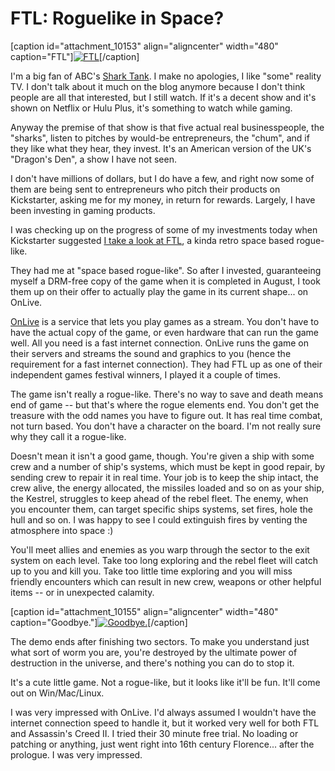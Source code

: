 # FTL: Roguelike in Space?

[caption id="attachment\_10153" align="aligncenter" width="480" caption="FTL"][![](http://westkarana.com/wp-content/uploads/2012/03/OnLive-2012-03-17-12-57-21-64-480x384.jpg "FTL")](http://westkarana.com/wp-content/uploads/2012/03/OnLive-2012-03-17-12-57-21-64.jpg)[/caption]

I'm a big fan of ABC's [Shark Tank](http://abc.go.com/shows/shark-tank/). I make no apologies, I like "some" reality TV. I don't talk about it much on the blog anymore because I don't think people are all that interested, but I still watch. If it's a decent show and it's shown on Netflix or Hulu Plus, it's something to watch while gaming.

Anyway the premise of that show is that five actual real businesspeople, the "sharks", listen to pitches by would-be entrepreneurs, the "chum", and if they like what they hear, they invest. It's an American version of the UK's "Dragon's Den", a show I have not seen.

I don't have millions of dollars, but I do have a few, and right now some of them are being sent to entrepreneurs who pitch their products on Kickstarter, asking me for my money, in return for rewards. Largely, I have been investing in gaming products.

I was checking up on the progress of some of my investments today when Kickstarter suggested [I take a look at FTL](http://www.kickstarter.com/projects/64409699/ftl-faster-than-light), a kinda retro space based rogue-like.

They had me at "space based rogue-like". So after I invested, guaranteeing myself a DRM-free copy of the game when it is completed in August, I took them up on their offer to actually play the game in its current shape... on OnLive.

[OnLive](http://www.onlive.com/) is a service that lets you play games as a stream. You don't have to have the actual copy of the game, or even hardware that can run the game well. All you need is a fast internet connection. OnLive runs the game on their servers and streams the sound and graphics to you (hence the requirement for a fast internet connection). They had FTL up as one of their independent games festival winners, I played it a couple of times.

The game isn't really a rogue-like. There's no way to save and death means end of game -- but that's where the rogue elements end. You don't get the treasure with the odd names you have to figure out. It has real time combat, not turn based. You don't have a character on the board. I'm not really sure why they call it a rogue-like.

Doesn't mean it isn't a good game, though. You're given a ship with some crew and a number of ship's systems, which must be kept in good repair, by sending crew to repair it in real time. Your job is to keep the ship intact, the crew alive, the energy allocated, the missiles loaded and so on as your ship, the Kestrel, struggles to keep ahead of the rebel fleet. The enemy, when you encounter them, can target specific ships systems, set fires, hole the hull and so on. I was happy to see I could extinguish fires by venting the atmosphere into space :)

You'll meet allies and enemies as you warp through the sector to the exit system on each level. Take too long exploring and the rebel fleet will catch up to you and kill you. Take too little time exploring and you will miss friendly encounters which can result in new crew, weapons or other helpful items -- or in unexpected calamity.

[caption id="attachment\_10155" align="aligncenter" width="480" caption="Goodbye."][![](http://westkarana.com/wp-content/uploads/2012/03/OnLive-2012-03-17-13-11-50-78-480x384.jpg "Goodbye.")](http://westkarana.com/wp-content/uploads/2012/03/OnLive-2012-03-17-13-11-50-78.jpg)[/caption]

The demo ends after finishing two sectors. To make you understand just what sort of worm you are, you're destroyed by the ultimate power of destruction in the universe, and there's nothing you can do to stop it.

It's a cute little game. Not a rogue-like, but it looks like it'll be fun. It'll come out on Win/Mac/Linux.

I was very impressed with OnLive. I'd always assumed I wouldn't have the internet connection speed to handle it, but it worked very well for both FTL and Assassin's Creed II. I tried their 30 minute free trial. No loading or patching or anything, just went right into 16th century Florence... after the prologue. I was very impressed.
